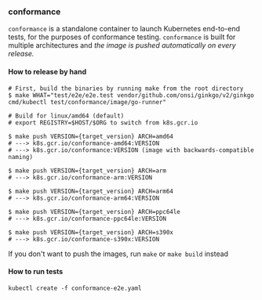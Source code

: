 ### conformance

`conformance` is a standalone container to launch Kubernetes end-to-end tests, for the purposes of conformance testing.
`conformance` is built for multiple architectures and _the image is pushed automatically on every release._

#### How to release by hand

```console
# First, build the binaries by running make from the root directory
$ make WHAT="test/e2e/e2e.test vendor/github.com/onsi/ginkgo/v2/ginkgo cmd/kubectl test/conformance/image/go-runner"

# Build for linux/amd64 (default)
# export REGISTRY=$HOST/$ORG to switch from k8s.gcr.io

$ make push VERSION={target_version} ARCH=amd64
# ---> k8s.gcr.io/conformance-amd64:VERSION
# ---> k8s.gcr.io/conformance:VERSION (image with backwards-compatible naming)

$ make push VERSION={target_version} ARCH=arm
# ---> k8s.gcr.io/conformance-arm:VERSION

$ make push VERSION={target_version} ARCH=arm64
# ---> k8s.gcr.io/conformance-arm64:VERSION

$ make push VERSION={target_version} ARCH=ppc64le
# ---> k8s.gcr.io/conformance-ppc64le:VERSION

$ make push VERSION={target_version} ARCH=s390x
# ---> k8s.gcr.io/conformance-s390x:VERSION
```

If you don't want to push the images, run `make` or `make build` instead


#### How to run tests

```
kubectl create -f conformance-e2e.yaml
```

